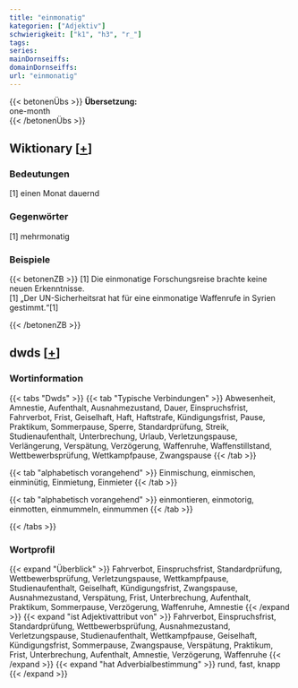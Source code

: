 ```yaml
---
title: "einmonatig"
kategorien: ["Adjektiv"]
schwierigkeit: ["k1", "h3", "r_"]
tags:
series:
mainDornseiffs:
domainDornseiffs:
url: "einmonatig"
---
```


{{< betonenÜbs >}}
**Übersetzung:**  
one-month  
{{< /betonenÜbs >}}

## Wiktionary [[+](https://de.wiktionary.org/wiki/einmonatig)]

### Bedeutungen
[1] einen Monat dauernd  

### Gegenwörter
[1] mehrmonatig  

### Beispiele
{{< betonenZB >}}
[1] Die einmonatige Forschungsreise brachte keine neuen Erkenntnisse.  
[1] „Der UN-Sicherheitsrat hat für eine einmonatige Waffenrufe in Syrien gestimmt.“[1]  

{{< /betonenZB >}}


## dwds [[+](https://www.dwds.de/wb/einmonatig)]

### Wortinformation
{{< tabs "Dwds" >}}
{{< tab "Typische Verbindungen" >}}
Abwesenheit, Amnestie, Aufenthalt, Ausnahmezustand, Dauer, Einspruchsfrist, Fahrverbot, Frist, Geiselhaft, Haft, Haftstrafe, Kündigungsfrist, Pause, Praktikum, Sommerpause, Sperre, Standardprüfung, Streik, Studienaufenthalt, Unterbrechung, Urlaub, Verletzungspause, Verlängerung, Verspätung, Verzögerung, Waffenruhe, Waffenstillstand, Wettbewerbsprüfung, Wettkampfpause, Zwangspause
{{< /tab >}}

{{< tab "alphabetisch vorangehend" >}}
Einmischung, einmischen, einminütig, Einmietung, Einmieter
{{< /tab >}}

{{< tab "alphabetisch vorangehend" >}}
einmontieren, einmotorig, einmotten, einmummeln, einmummen
{{< /tab >}}

{{< /tabs >}}

### Wortprofil
{{< expand "Überblick" >}} Fahrverbot, Einspruchsfrist, Standardprüfung, Wettbewerbsprüfung, Verletzungspause, Wettkampfpause, Studienaufenthalt, Geiselhaft, Kündigungsfrist, Zwangspause, Ausnahmezustand, Verspätung, Frist, Unterbrechung, Aufenthalt, Praktikum, Sommerpause, Verzögerung, Waffenruhe, Amnestie {{< /expand >}}
{{< expand "ist Adjektivattribut von" >}} Fahrverbot, Einspruchsfrist, Standardprüfung, Wettbewerbsprüfung, Ausnahmezustand, Verletzungspause, Studienaufenthalt, Wettkampfpause, Geiselhaft, Kündigungsfrist, Sommerpause, Zwangspause, Verspätung, Praktikum, Frist, Unterbrechung, Aufenthalt, Amnestie, Verzögerung, Waffenruhe {{< /expand >}}
{{< expand "hat Adverbialbestimmung" >}} rund, fast, knapp {{< /expand >}}

